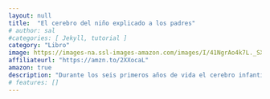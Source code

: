 ```yaml
---
layout: null
title:  "El cerebro del niño explicado a los padres"
# author: sal
#categories: [ Jekyll, tutorial ]
category: "Libro"
image: https://images-na.ssl-images-amazon.com/images/I/41NgrAo4k7L._SX317_BO1,204,203,200_.jpg
affiliateurl: "https://amzn.to/2XXocaL"
amazon: true
description: "Durante los seis primeros años de vida el cerebro infantil tiene un potencial que no volverá a tener"
# features: []
---
```

